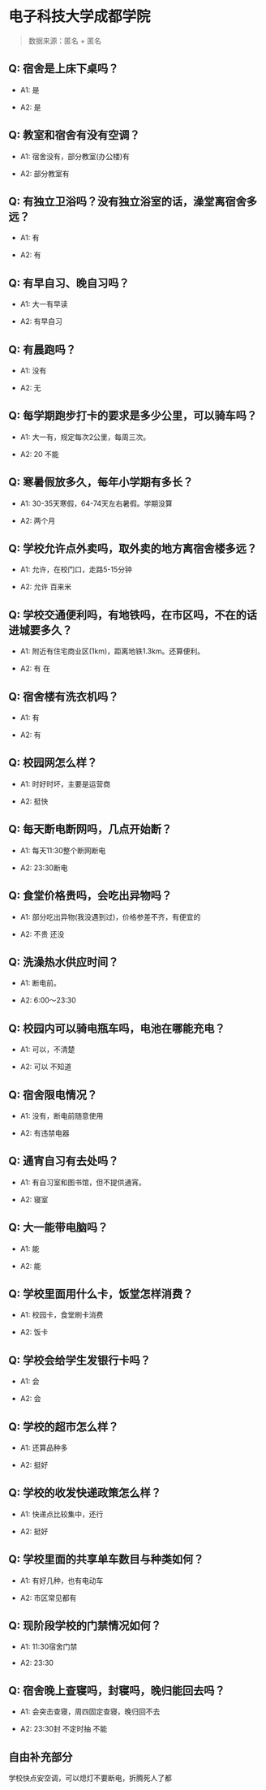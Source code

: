 # 电子科技大学成都学院

> 数据来源：匿名 + 匿名

## Q: 宿舍是上床下桌吗？

- A1: 是

- A2: 是

## Q: 教室和宿舍有没有空调？

- A1: 宿舍没有，部分教室(办公楼)有

- A2: 部分教室有

## Q: 有独立卫浴吗？没有独立浴室的话，澡堂离宿舍多远？

- A1: 有

- A2: 有

## Q: 有早自习、晚自习吗？

- A1: 大一有早读

- A2: 有早自习

## Q: 有晨跑吗？

- A1: 没有

- A2: 无

## Q: 每学期跑步打卡的要求是多少公里，可以骑车吗？

- A1: 大一有，规定每次2公里，每周三次。

- A2: 20 不能

## Q: 寒暑假放多久，每年小学期有多长？

- A1: 30-35天寒假，64-74天左右暑假。学期没算

- A2: 两个月

## Q: 学校允许点外卖吗，取外卖的地方离宿舍楼多远？

- A1: 允许，在校门口，走路5-15分钟

- A2: 允许 百来米

## Q: 学校交通便利吗，有地铁吗，在市区吗，不在的话进城要多久？

- A1: 附近有住宅商业区(1km)，距离地铁1.3km。还算便利。

- A2: 有 在

## Q: 宿舍楼有洗衣机吗？

- A1: 有

- A2: 有

## Q: 校园网怎么样？

- A1: 时好时坏，主要是运营商

- A2: 挺快

## Q: 每天断电断网吗，几点开始断？

- A1: 每天11:30整个断网断电

- A2: 23:30断电

## Q: 食堂价格贵吗，会吃出异物吗？

- A1: 部分吃出异物(我没遇到过)，价格参差不齐，有便宜的

- A2: 不贵 还没

## Q: 洗澡热水供应时间？

- A1: 断电前。

- A2: 6:00～23:30

## Q: 校园内可以骑电瓶车吗，电池在哪能充电？

- A1: 可以，不清楚

- A2: 可以 不知道

## Q: 宿舍限电情况？

- A1: 没有，断电前随意使用

- A2: 有违禁电器

## Q: 通宵自习有去处吗？

- A1: 有自习室和图书馆，但不提供通宵。

- A2: 寝室

## Q: 大一能带电脑吗？

- A1: 能

- A2: 能

## Q: 学校里面用什么卡，饭堂怎样消费？

- A1: 校园卡，食堂刷卡消费

- A2: 饭卡

## Q: 学校会给学生发银行卡吗？

- A1: 会

- A2: 会

## Q: 学校的超市怎么样？

- A1: 还算品种多

- A2: 挺好

## Q: 学校的收发快递政策怎么样？

- A1: 快递点比较集中，还行

- A2: 挺好

## Q: 学校里面的共享单车数目与种类如何？

- A1: 有好几种，也有电动车

- A2: 市区常见都有

## Q: 现阶段学校的门禁情况如何？

- A1: 11:30宿舍门禁

- A2: 23:30

## Q: 宿舍晚上查寝吗，封寝吗，晚归能回去吗？

- A1: 会突击查寝，周四固定查寝，晚归回不去

- A2: 23:30封 不定时抽 不能

## 自由补充部分

学校快点安空调，可以熄灯不要断电，折腾死人了都